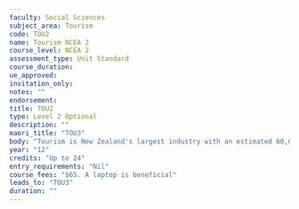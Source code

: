 ```yaml
---
faculty: Social Sciences
subject_area: Tourism
code: TOU2
name: Tourism NCEA 2
course_level: NCEA 2
assessment_type: Unit Standard
course_duration: 
ue_approved: 
invitation_only: 
notes: ""
endorsement: 
title: TOU2
type: Level 2 Optional
description: ""
maori_title: "TOU3"
body: "Tourism is New Zealand's largest industry with an estimated 60,000 new jobs being created throughout New Zealand from 2017 to 2020. Students will learn a range of skills from calculations in the workplace to all about New Zealand destinations, world destinations, and all about tourists; their characteristics and needs."
year: "12"
credits: "Up to 24"
entry_requirements: "Nil"
course_fees: "$65. A laptop is beneficial"
leads_to: "TOU3"
duration: ""
---
```

